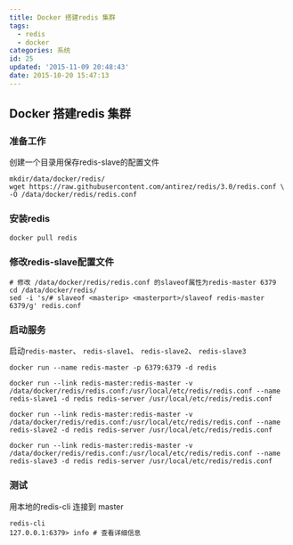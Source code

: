 ```yaml
---
title: Docker 搭建redis 集群
tags:
  - redis
  - docker
categories: 系统
id: 25
updated: '2015-11-09 20:48:43'
date: 2015-10-20 15:47:13
---
```


## Docker 搭建redis 集群
### 准备工作
创建一个目录用保存redis-slave的配置文件
```shell
mkdir/data/docker/redis/
wget https://raw.githubusercontent.com/antirez/redis/3.0/redis.conf \
-O /data/docker/redis/redis.conf
```
### 安装redis
```shell
docker pull redis
```

### 修改redis-slave配置文件
```shell
# 修改 /data/docker/redis/redis.conf 的slaveof属性为redis-master 6379
cd /data/docker/redis/
sed -i 's/# slaveof <masterip> <masterport>/slaveof redis-master 6379/g' redis.conf
```

### 启动服务
启动`redis-master`、 `redis-slave1`、 `redis-slave2`、 `redis-slave3`
```shell
docker run --name redis-master -p 6379:6379 -d redis

docker run --link redis-master:redis-master -v /data/docker/redis/redis.conf:/usr/local/etc/redis/redis.conf --name redis-slave1 -d redis redis-server /usr/local/etc/redis/redis.conf

docker run --link redis-master:redis-master -v /data/docker/redis/redis.conf:/usr/local/etc/redis/redis.conf --name redis-slave2 -d redis redis-server /usr/local/etc/redis/redis.conf

docker run --link redis-master:redis-master -v /data/docker/redis/redis.conf:/usr/local/etc/redis/redis.conf --name redis-slave3 -d redis redis-server /usr/local/etc/redis/redis.conf
```

### 测试
用本地的redis-cli 连接到 master
```shell
redis-cli
127.0.0.1:6379> info # 查看详细信息
```
